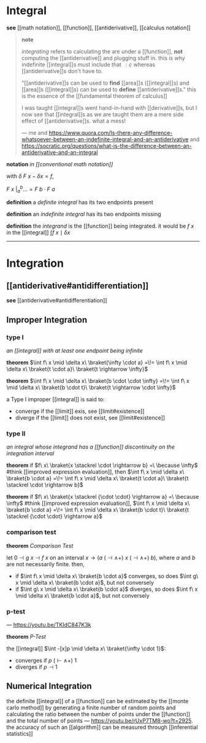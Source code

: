 # Integral

**see** [[math notation]], [[function]], [[antiderivative]], [[calculus notation]]

> **note**
>
> _integrating_ refers to calculating the are under a [[function]], **not** computing the [[antiderivative]] and plugging stuff in. this is why indefinite [[integral]]s must include that $\, : c$ whereas [[antiderivative]]s don't have to.
>
> "[[antiderivative]]s can be used to **find** [[area]]s ([[integral]]s) and [[area]]s ([[integral]]s) can be used to **define** [[antiderivative]]s." this is the essence of the [[fundamental theorem of calculus]]
>
> I was taught [[integral]]s went hand-in-hand with [[derivative]]s, but I now see that [[integral]]s as we are taught them are a mere side effect of [[antiderivative]]s. what a mess!
>
> &mdash; me and <https://www.quora.com/Is-there-any-difference-whatsoever-between-an-indefinite-integral-and-an-antiderivative> and <https://socratic.org/questions/what-is-the-difference-between-an-antiderivative-and-an-integral>

**notation** _in [[conventional math notation]]_

with $\delta\ F\ x - \delta x = f$,

$F\ x\ \bigr|_{a}^{b} \dots = F\ b \cdot F\ a$

**definition** a _definite integral_ has its two endpoints present

**definition** an _indefinite integral_ has its two endpoints missing

**definition** the _integrand_ is the [[function]] being integrated. it would be $f\ x$ in the [[integral]] $\int f\ x \mid \delta x$

---

# Integration

## [[antiderivative#antidifferentiation]]

**see** [[antiderivative#antidifferentiation]]

## Improper Integration

### type I

_an [[integral]] with at least one endpoint being infinite_

**theorem** $\int f\ x \mid \delta x\ \braket{\infty \cdot a} =\!= \int f\ x \mid \delta x\ \braket{t \cdot a}\ \braket{t \rightarrow \infty}$

**theorem** $\int f\ x \mid \delta x\ \braket{b \cdot \cdot \infty} =\!= \int f\ x \mid \delta x\ \braket{b \cdot t}\ \braket{t \rightarrow \cdot \infty}$

a Type I improper [[integral]] is said to:

- converge if the [[limit]] exis, see [[limit#existence]]
- diverge if the [[limit]] does not exist, see [[limit#existence]]

### type II

_an integral whose integrand has a [[function]] discontinuity on the integration interval_

**theorem** if $f\ x\ \braket{x \stackrel \cdot \rightarrow b} =\ \because \infty$ #think [[improved expression evaluation]], then $\int f\ x \mid \delta x\ \braket{b \cdot a} =\!= \int f\ x \mid \delta x\ \braket{t \cdot a}\ \braket{t \stackrel \cdot \rightarrow b}$

**theorem** if $f\ x\ \braket{x \stackrel {\cdot \cdot} \rightarrow a} =\ \because \infty$ #think [[improved expression evaluation]], $\int f\ x \mid \delta x\ \braket{b \cdot a} =\!= \int f\ x \mid \delta x\ \braket{b \cdot t}\ \braket{t \stackrel {\cdot \cdot} \rightarrow a}$

### comparison test

**theorem** _Comparison Test_

let $0 \dashv g\ x \dashv f\ x$ on an interval $x \rightarrow (a\ (\dashv \land +)\ x\ (\dashv \land +)\ b)$, where $a$ and $b$ are not necessarily finite. then,

- if $\int f\ x \mid \delta x\ \braket{b \cdot a}$ converges, so does $\int g\ x \mid \delta x\ \braket{b \cdot a}$, but not conversely
- if $\int g\ x \mid \delta x\ \braket{b \cdot a}$ diverges, so does $\int f\ x \mid \delta x\ \braket{b \cdot a}$, but not conversely

### p-test

&mdash; <https://youtu.be/TKIdC847K3k>

**theorem** _P-Test_

the [[integral]] $\int -[x]p \mid \delta x\ \braket{\infty \cdot 1}$:

- converges if $p\ (\vdash \land +)\ 1$
- diverges if $p \dashv 1$

## Numerical Integration

the definite [[integral]] of a [[function]] can be estimated by the [[monte carlo method]] by generating a finite number of random points and calculating the ratio between the number of points under the [[function]] and the total number of points &mdash; <https://youtu.be/rUxP7TM8-wo?t=2925>. the accuracy of such an [[algorithm]] can be measured through [[inferential statistics]]
